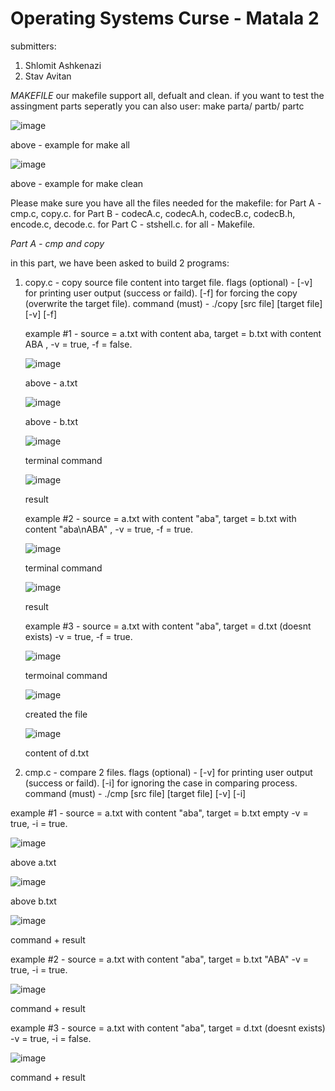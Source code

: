 # Operating Systems Curse - Matala 2

submitters:
1. Shlomit Ashkenazi
2. Stav Avitan

*MAKEFILE*
our makefile support all, defualt and clean.
if you want to test the assingment parts seperatly you can also user: make parta/ partb/ partc

 ![image](https://user-images.githubusercontent.com/42152443/233832193-043135c2-c259-4509-898c-2938a27ad3d0.png)

above - example for make all

![image](https://user-images.githubusercontent.com/42152443/233832218-3a151942-67e3-4450-b231-d672637656c3.png)

above - example for make clean

Please make sure you have all the files needed for the makefile:
 for Part A - cmp.c, copy.c.
 for Part B - codecA.c, codecA.h, codecB.c, codecB.h, encode.c, decode.c.
 for Part C - stshell.c.
 for all - Makefile.

*Part A - cmp and copy*

in this part, we have been asked to build 2 programs:
1. copy.c - copy source file content into target file.
   flags (optional) - [-v] for printing user output (success or faild).
                      [-f] for forcing the copy (overwrite the target file).
   command (must) - ./copy [src file] [target file] [-v] [-f]
   
   
   example #1 - source = a.txt with content aba, target = b.txt with content ABA , -v = true, -f = false.
   
   ![image](https://user-images.githubusercontent.com/42152443/233831987-050251f3-233b-429f-84fc-c719758f6c78.png)
   
   above - a.txt
    
   ![image](https://user-images.githubusercontent.com/42152443/233832016-c1c425e1-7edc-4775-8960-2346a6bd112c.png)
   
   above - b.txt 
   
   ![image](https://user-images.githubusercontent.com/42152443/233832535-8af0072d-5ece-437a-8d60-3143321f45a5.png)   
   
   terminal command
   
   ![image](https://user-images.githubusercontent.com/42152443/233832505-73adb05d-f94c-43fb-9799-0fdd496e27c0.png)
   
   result
   
   example #2 - source = a.txt with content "aba", target = b.txt with content "aba\nABA" , -v = true, -f = true.
   
   ![image](https://user-images.githubusercontent.com/42152443/233832579-7681e4e2-6f35-4b44-86a7-def3e86a35bd.png)
   
   terminal command
   
   ![image](https://user-images.githubusercontent.com/42152443/233832600-7c215291-c9bf-45b7-b07f-8ba9b1241ffe.png)
   
   result
   
   example #3 - source = a.txt with content "aba", target = d.txt (doesnt exists) -v = true, -f = true.
   
   ![image](https://user-images.githubusercontent.com/42152443/233832697-9bb93f30-d327-4c9d-9dc7-4cfe9e946edb.png)
   
   termoinal command
   
   ![image](https://user-images.githubusercontent.com/42152443/233832726-bf00c81e-754e-4120-a9ec-3ef93124ee67.png)
   
   created the file
   
   ![image](https://user-images.githubusercontent.com/42152443/233832778-3f08cf9d-f183-446c-96cf-a794da3f383a.png)
   
   content of d.txt
   
2. cmp.c - compare 2 files.
   flags (optional) - [-v] for printing user output (success or faild).
                      [-i] for ignoring the case in comparing process.
   command (must) - ./cmp [src file] [target file] [-v] [-i]
   
  example #1 - source = a.txt with content "aba", target = b.txt empty -v = true, -i = true.
  
  ![image](https://user-images.githubusercontent.com/42152443/233833461-3051be8a-8357-4c0e-94f1-a93ad90eb086.png)
  
  above a.txt
  
  ![image](https://user-images.githubusercontent.com/42152443/233833499-8deaf240-a997-499e-ba8c-9506e5b22444.png)
  
  above b.txt
  
  ![image](https://user-images.githubusercontent.com/42152443/233833556-9434ff4a-8d7d-4986-b910-97b637979956.png)

  command + result
  
  example #2 - source = a.txt with content "aba", target = b.txt "ABA" -v = true, -i = true.
  
  ![image](https://user-images.githubusercontent.com/42152443/233833627-8d2cc14b-ac00-4acf-baad-fe5ff3ccd6f5.png)

  command + result
  
   example #3 - source = a.txt with content "aba", target = d.txt (doesnt exists) -v = true, -i = false.
   
   ![image](https://user-images.githubusercontent.com/42152443/233833718-0ce8dfcc-1603-465d-9a21-2871159f3955.png)

  command + result
  
  
